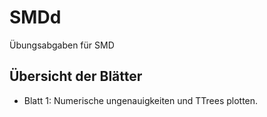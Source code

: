 SMDd
===

Übungsabgaben für SMD

Übersicht der Blätter
---

* Blatt 1: Numerische ungenauigkeiten und TTrees plotten. 
